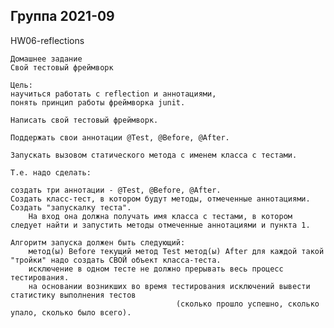 Группа 2021-09
----------------------------------------------------------------------------------------------------

HW06-reflections

    Домашнее задание
    Свой тестовый фреймворк
    
    Цель:
    научиться работать с reflection и аннотациями, 
    понять принцип работы фреймворка junit.
    
    Написать свой тестовый фреймворк.
    
    Поддержать свои аннотации @Test, @Before, @After.
    
    Запускать вызовом статического метода с именем класса с тестами.
    
    Т.е. надо сделать:
    
    создать три аннотации - @Test, @Before, @After.
    Создать класс-тест, в котором будут методы, отмеченные аннотациями.
    Создать "запускалку теста". 
        На вход она должна получать имя класса с тестами, в котором следует найти и запустить методы отмеченные аннотациями и пункта 1.
        
    Алгоритм запуска должен быть следующий:
        метод(ы) Before текущий метод Test метод(ы) After для каждой такой "тройки" надо создать СВОЙ объект класса-теста.
        исключение в одном тесте не должно прерывать весь процесс тестирования.
        на основании возникших во время тестирования исключений вывести статистику выполнения тестов 
                                         (сколько прошло успешно, сколько упало, сколько было всего).
    
      